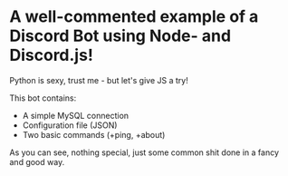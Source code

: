 # A well-commented example of a Discord Bot using Node- and Discord.js!
Python is sexy, trust me - but let's give JS a try!

This bot contains:
- A simple MySQL connection
- Configuration file (JSON)
- Two basic commands (+ping, +about)

As you can see, nothing special, just some common shit done in a fancy and good way.
